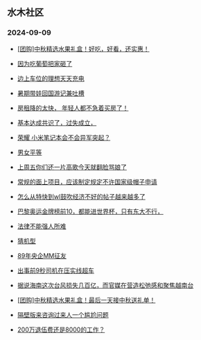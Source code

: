 ## 水木社区 
### 2024-09-09

+ [[团购]中秋精选水果礼盒！好吃，好看，还实惠！](https://www.newsmth.net/nForum/article/ADAgent_TG/1325559)

+ [因为吃葡萄把家砸了](https://www.newsmth.net/nForum/article/FamilyLife/1766844313)

+ [边上车位的理想天天充电](https://www.newsmth.net/nForum/article/GreenAuto/1665215)

+ [暑期带娃回国游记兼吐槽](https://www.newsmth.net/nForum/article/Travel/1010409)

+ [房租降的太快， 年轻人都不急着买房了！](https://www.newsmth.net/nForum/article/OurEstate/3079316)

+ [基本达成共识了，过失成立，](https://www.newsmth.net/nForum/article/AutoWorld/1944906989)

+ [荣耀 小米笔记本会不会异军突起？](https://www.newsmth.net/nForum/article/CompMarket/544327633)

+ [男女平等](https://www.newsmth.net/nForum/article/Divorce/2095480)

+ [上周五你们还一片高歌今天就翻脸骂娘了](https://www.newsmth.net/nForum/article/Stock/10919894)

+ [常规的面上项目，应该制定规定不许国家级帽子申请](https://www.newsmth.net/nForum/article/QingJiao/887361)

+ [怎么从特快到wl鼓吹经济不好的帖子越来越多了](https://www.newsmth.net/nForum/article/WorkingLife/157212)

+ [巴黎奥运金牌榜前10，都能进世界杯，只有东大不行，](https://www.newsmth.net/nForum/article/Olympic/1628022)

+ [法律不能强人所难](https://www.newsmth.net/nForum/article/AutoWorld/1944908391)

+ [猜机型](https://www.newsmth.net/nForum/article/Aero/464442)

+ [89年央企MM征友](https://www.newsmth.net/nForum/article/PieLove/2894701)

+ [出事前9秒司机在压实线超车](https://www.newsmth.net/nForum/article/AutoWorld/1944908890)

+ [据说海南这次台风损失几百亿，而官媒在营造松弛感和聚焦越南台](https://www.newsmth.net/nForum/article/WorkingLife/157211)

+ [[团购]中秋精选水果礼盒！最后一天接中秋送礼单！](https://www.newsmth.net/nForum/article/ADAgent_TG/1325559)

+ [隔壁版来咨询过来人一个尴尬问题](https://www.newsmth.net/nForum/article/PreUnivEdu/204865)

+ [200万退伍费还是8000的工作？](https://www.newsmth.net/nForum/article/WorkingLife/155999)

